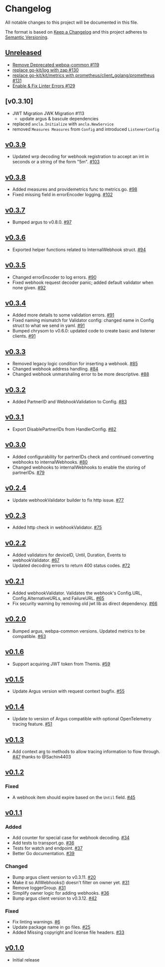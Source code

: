 # Changelog
All notable changes to this project will be documented in this file.

The format is based on [Keep a Changelog](http://keepachangelog.com/en/1.0.0/)
and this project adheres to [Semantic Versioning](http://semver.org/spec/v2.0.0.html).

## [Unreleased]
- [Remove Deprecated webpa-common #119](https://github.com/xmidt-org/ancla/issues/119)
- [replace go-kit/log with zap #130](https://github.com/xmidt-org/ancla/issues/130)
- [replace go-kit/kit/metrics with prometheus/client_golang/prometheus #131](https://github.com/xmidt-org/ancla/issues/131)
- [Enable & Fix Linter Errors #129](https://github.com/xmidt-org/ancla/issues/129)

## [v0.3.10]
- JWT Migration JWK Migration #113
  - update argus & bascule dependencies
- replaced `ancla.Initialize` with `ancla.NewService`
- removed `Measures Measures` from `Config` and introduced `ListenerConfig`

## [v0.3.9]
- Updated wrp decoding for webhook registration to accept an int in seconds or a string of the form "5m". [#103](https://github.com/xmidt-org/ancla/pull/103)

## [v0.3.8]
- Added measures and providemetrics func to metrics.go. [#98](https://github.com/xmidt-org/ancla/pull/98)
- Fixed missing field in errorEncoder logging. [#102](https://github.com/xmidt-org/ancla/pull/102)

## [v0.3.7]
- Bumped argus to v0.8.0. [#97](https://github.com/xmidt-org/ancla/pull/97)

## [v0.3.6]
- Exported helper functions related to InternalWebhook struct. [#94](https://github.com/xmidt-org/ancla/pull/94)

## [v0.3.5]
- Changed errorEncoder to log errors. [#90](https://github.com/xmidt-org/ancla/pull/90)
- Fixed webhook request decoder panic; added default validator when none given. [#92](https://github.com/xmidt-org/ancla/pull/92)

## [v0.3.4]
- Added more details to some validation errors. [#91](https://github.com/xmidt-org/ancla/pull/91)
- Fixed naming mismatch for Validator config: changed name in Config struct to what we send in yaml. [#91](https://github.com/xmidt-org/ancla/pull/91)
- Bumped chrysom to v0.6.0: updated code to create basic and listener clients. [#91](https://github.com/xmidt-org/ancla/pull/91)

## [v0.3.3]
- Removed legacy logic condition for inserting a webhook. [#85](https://github.com/xmidt-org/ancla/pull/85)
- Changed webhook address handling. [#84](https://github.com/xmidt-org/ancla/pull/84)
- Changed webhook unmarshaling error to be more descriptive. [#88](https://github.com/xmidt-org/ancla/pull/88)

## [v0.3.2]
- Added PartnerID and WebhookValidation to Config. [#83](https://github.com/xmidt-org/ancla/pull/83)

## [v0.3.1]
- Export DisablePartnerIDs from HandlerConfig. [#82](https://github.com/xmidt-org/ancla/pull/82)

## [v0.3.0]
- Added configurability for partnerIDs check and continued converting webhooks to 
internalWebhooks. [#80](https://github.com/xmidt-org/ancla/pull/80)
- Changed webhooks to internalWebhooks to enable the storing of partnerIDs. [#79](https://github.com/xmidt-org/ancla/pull/79)

## [v0.2.4]
- Update webhookValidator builder to fix http issue. [#77](https://github.com/xmidt-org/ancla/pull/77)

## [v0.2.3]
- Added http check in webhookValidator. [#75](https://github.com/xmidt-org/ancla/pull/75)

## [v0.2.2]
- Added validators for deviceID, Until, Duration, Events to webhookValidator. [#67](https://github.com/xmidt-org/ancla/pull/67)
- Updated decoding errors to return 400 status codes. [#72](https://github.com/xmidt-org/ancla/pull/72)

## [v0.2.1]
- Added webhookValidator. Validates the webhook's Config.URL, Config.AlternativeURLs, and FailureURL. [#65](https://github.com/xmidt-org/ancla/pull/65)
- Fix security warning by removing old jwt lib as direct dependency. [#66](https://github.com/xmidt-org/ancla/pull/66)

## [v0.2.0]
- Bumped argus, webpa-common versions. Updated metrics to be compatible. [#63](https://github.com/xmidt-org/ancla/pull/63)

## [v0.1.6]
- Support acquiring JWT token from Themis. [#59](https://github.com/xmidt-org/ancla/pull/59)

## [v0.1.5]
- Update Argus version with request context bugfix. [#55](https://github.com/xmidt-org/ancla/pull/55)

## [v0.1.4]
- Update to version of Argus compatible with optional OpenTelemetry tracing feature. [#51](https://github.com/xmidt-org/ancla/pull/51)

## [v0.1.3]
- Add context arg to methods to allow tracing information to flow through. [#47](https://github.com/xmidt-org/ancla/pull/47) thanks to @Sachin4403

## [v0.1.2]
### Fixed
- A webhook item should expire based on the `Until` field. [#45](https://github.com/xmidt-org/ancla/pull/45)


## [v0.1.1]
### Added
- Add counter for special case for webhook decoding. [#34](https://github.com/xmidt-org/ancla/pull/34)
- Add tests to transport.go. [#36](https://github.com/xmidt-org/ancla/pull/36)
- Tests for watch and endpoint. [#37](https://github.com/xmidt-org/ancla/pull/37)
- Better Go documentation. [#39](https://github.com/xmidt-org/ancla/pull/39)

### Changed
- Bump argus client version to v0.3.11. [#20](https://github.com/xmidt-org/ancla/pull/20)
- Make it so AllWebhooks() doesn't filter on owner yet. [#31](https://github.com/xmidt-org/ancla/pull/31)
- Remove loggerGroup. [#31](https://github.com/xmidt-org/ancla/pull/31)
- Simplify owner logic for adding webhooks. [#36](https://github.com/xmidt-org/ancla/pull/36)
- Bump argus client version to v0.3.12. [#42](https://github.com/xmidt-org/ancla/pull/42)

### Fixed
- Fix linting warnings. [#6](https://github.com/xmidt-org/ancla/pull/6)
- Update package name in go files. [#25](https://github.com/xmidt-org/ancla/pull/25)
- Added Missing copyright and license file headers. [#33](https://github.com/xmidt-org/ancla/pull/33)

## [v0.1.0]
- Initial release

[Unreleased]: https://github.com/xmidt-org/ancla/compare/v0.3.10...HEAD
[v0.3.9]: https://github.com/xmidt-org/ancla/compare/v0.3.9...v0.3.10
[v0.3.9]: https://github.com/xmidt-org/ancla/compare/v0.3.8...v0.3.9
[v0.3.8]: https://github.com/xmidt-org/ancla/compare/v0.3.7...v0.3.8
[v0.3.7]: https://github.com/xmidt-org/ancla/compare/v0.3.6...v0.3.7
[v0.3.6]: https://github.com/xmidt-org/ancla/compare/v0.3.5...v0.3.6
[v0.3.5]: https://github.com/xmidt-org/ancla/compare/v0.3.4...v0.3.5
[v0.3.4]: https://github.com/xmidt-org/ancla/compare/v0.3.3...v0.3.4
[v0.3.3]: https://github.com/xmidt-org/ancla/compare/v0.3.2...v0.3.3
[v0.3.2]: https://github.com/xmidt-org/ancla/compare/v0.3.1...v0.3.2
[v0.3.1]: https://github.com/xmidt-org/ancla/compare/v0.3.0...v0.3.1
[v0.3.0]: https://github.com/xmidt-org/ancla/compare/v0.2.4...v0.3.0
[v0.2.4]: https://github.com/xmidt-org/ancla/compare/v0.2.3...v0.2.4
[v0.2.3]: https://github.com/xmidt-org/ancla/compare/v0.2.2...v0.2.3
[v0.2.2]: https://github.com/xmidt-org/ancla/compare/v0.2.1...v0.2.2
[v0.2.1]: https://github.com/xmidt-org/ancla/compare/v0.2.0...v0.2.1
[v0.2.0]: https://github.com/xmidt-org/ancla/compare/v0.1.6...v0.2.0
[v0.1.6]: https://github.com/xmidt-org/ancla/compare/v0.1.5...v0.1.6
[v0.1.5]: https://github.com/xmidt-org/ancla/compare/v0.1.4...v0.1.5
[v0.1.4]: https://github.com/xmidt-org/ancla/compare/v0.1.3...v0.1.4
[v0.1.3]: https://github.com/xmidt-org/ancla/compare/v0.1.2...v0.1.3
[v0.1.2]: https://github.com/xmidt-org/ancla/compare/v0.1.1...v0.1.2
[v0.1.1]: https://github.com/xmidt-org/ancla/compare/v0.1.0...v0.1.1
[v0.1.0]: https://github.com/xmidt-org/ancla/compare/v0.0.0...v0.1.0
